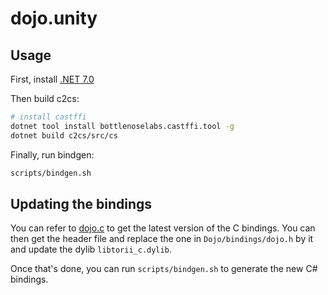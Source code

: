 # dojo.unity

## Usage

First, install [.NET 7.0](https://dotnet.microsoft.com/en-us/download/dotnet/7.0)

Then build c2cs:

```sh
# install castffi
dotnet tool install bottlenoselabs.castffi.tool -g
dotnet build c2cs/src/cs
```

Finally, run bindgen:

```sh
scripts/bindgen.sh
```

## Updating the bindings

You can refer to [dojo.c](https://github.com/dojoengine/dojo.c) to get the latest version of the C bindings. You can then get the header file and replace the one in `Dojo/bindings/dojo.h` by it and update the dylib `libtorii_c.dylib`.

Once that's done, you can run `scripts/bindgen.sh` to generate the new C# bindings.

